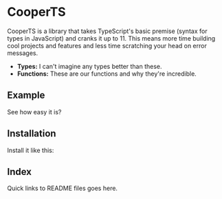 # CooperTS

CooperTS is a library that takes TypeScript's basic premise (syntax for types in JavaScript) and cranks it up to 11. This means more time building cool projects and features and less time scratching your head on error messages.

* **Types:** I can't imagine any types better than these.
* **Functions:** These are our functions and why they're incredible.


## Example

See how easy it is?

## Installation

Install it like this:

## Index

Quick links to README files goes here. 
